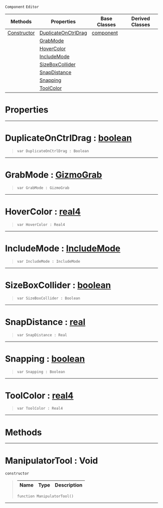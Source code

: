 `Component` `Editor`



|Methods|Properties|Base Classes|Derived Classes|
|---|---|---|---|
|[ Constructor](https://plasmaengine.github.io/PlasmaDocs/Plasma1/C++/code_reference/class_reference/manipulatortool.md#manipulatortool-void)|[ DuplicateOnCtrlDrag](https://plasmaengine.github.io/PlasmaDocs/Plasma1/C++/code_reference/class_reference/manipulatortool.md#duplicateonctrldrag-plasma)|[component](https://plasmaengine.github.io/PlasmaDocs/Plasma1/C++/code_reference/class_reference/component.md)| |
| |[ GrabMode](https://plasmaengine.github.io/PlasmaDocs/Plasma1/C++/code_reference/class_reference/manipulatortool.md#grabmode-plasma-engine-doc)| | |
| |[ HoverColor](https://plasmaengine.github.io/PlasmaDocs/Plasma1/C++/code_reference/class_reference/manipulatortool.md#hovercolor-plasma-engine-d)| | |
| |[ IncludeMode](https://plasmaengine.github.io/PlasmaDocs/Plasma1/C++/code_reference/class_reference/manipulatortool.md#includemode-plasma-engine)| | |
| |[ SizeBoxCollider](https://plasmaengine.github.io/PlasmaDocs/Plasma1/C++/code_reference/class_reference/manipulatortool.md#sizeboxcollider-plasma-eng)| | |
| |[ SnapDistance](https://plasmaengine.github.io/PlasmaDocs/Plasma1/C++/code_reference/class_reference/manipulatortool.md#snapdistance-plasma-engine)| | |
| |[ Snapping](https://plasmaengine.github.io/PlasmaDocs/Plasma1/C++/code_reference/class_reference/manipulatortool.md#snapping-plasma-engine-doc)| | |
| |[ ToolColor](https://plasmaengine.github.io/PlasmaDocs/Plasma1/C++/code_reference/class_reference/manipulatortool.md#toolcolor-plasma-engine-do)| | |


 #  Properties


---  
 #  DuplicateOnCtrlDrag : [boolean](https://plasmaengine.github.io/PlasmaDocs/Plasma1/C++/code_reference/lightning_base_types/boolean.md)

> 
> ``` lang=cpp, name=Lightning
> var DuplicateOnCtrlDrag : Boolean


---  
 #  GrabMode : [GizmoGrab](https://plasmaengine.github.io/PlasmaDocs/Plasma1/C++/code_reference/enum_reference.md#gizmograb)

> 
> ``` lang=cpp, name=Lightning
> var GrabMode : GizmoGrab


---  
 #  HoverColor : [real4](https://plasmaengine.github.io/PlasmaDocs/Plasma1/C++/code_reference/lightning_base_types/real4.md)

> 
> ``` lang=cpp, name=Lightning
> var HoverColor : Real4


---  
 #  IncludeMode : [IncludeMode](https://plasmaengine.github.io/PlasmaDocs/Plasma1/C++/code_reference/enum_reference.md#includemode)

> 
> ``` lang=cpp, name=Lightning
> var IncludeMode : IncludeMode


---  
 #  SizeBoxCollider : [boolean](https://plasmaengine.github.io/PlasmaDocs/Plasma1/C++/code_reference/lightning_base_types/boolean.md)

> 
> ``` lang=cpp, name=Lightning
> var SizeBoxCollider : Boolean


---  
 #  SnapDistance : [real](https://plasmaengine.github.io/PlasmaDocs/Plasma1/C++/code_reference/lightning_base_types/real.md)

> 
> ``` lang=cpp, name=Lightning
> var SnapDistance : Real


---  
 #  Snapping : [boolean](https://plasmaengine.github.io/PlasmaDocs/Plasma1/C++/code_reference/lightning_base_types/boolean.md)

> 
> ``` lang=cpp, name=Lightning
> var Snapping : Boolean


---  
 #  ToolColor : [real4](https://plasmaengine.github.io/PlasmaDocs/Plasma1/C++/code_reference/lightning_base_types/real4.md)

> 
> ``` lang=cpp, name=Lightning
> var ToolColor : Real4


---  
 #  Methods


---  
 #  ManipulatorTool : Void

 `constructor`

> 
> |Name|Type|Description|
> |---|---|---|
> ``` lang=cpp, name=Lightning
> function ManipulatorTool()
> ``` 


---  
 

 